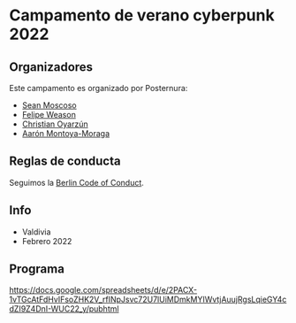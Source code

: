 # Campamento de verano cyberpunk 2022

## Organizadores

Este campamento es organizado por Posternura:

* [Sean Moscoso](http://seanmoscoso.cl/)
* [Felipe Weason](felipeweason.info/)
* [Christian Oyarzún](http://error404.cl/)
* [Aarón Montoya-Moraga](https://montoyamoraga.io/)

## Reglas de conducta

Seguimos la [Berlin Code of Conduct](https://berlincodeofconduct.org/).

## Info

* Valdivia
* Febrero 2022

## Programa

https://docs.google.com/spreadsheets/d/e/2PACX-1vTGcAtFdHvIFsoZHK2V_rfINpJsvc72U7lUiMDmkMYIWvtjAuujRgsLqieGY4cdZI9Z4DnI-WUC22_y/pubhtml
